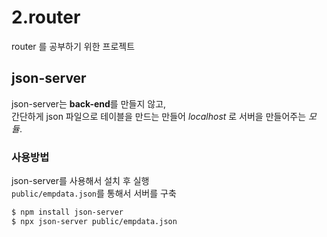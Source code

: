 # 2.router

router 를 공부하기 위한 프로젝트

## json-server

json-server는 **back-end**를 만들지 않고,  
간단하게 json 파일으로 테이블을 만드는 만들어
_localhost_ 로 서버을 만들어주는 _모듈_.

### 사용방법

json-server를 사용해서 설치 후 실행  
`public/empdata.json`를 통해서 서버를 구축

```sh
$ npm install json-server
$ npx json-server public/empdata.json
```
